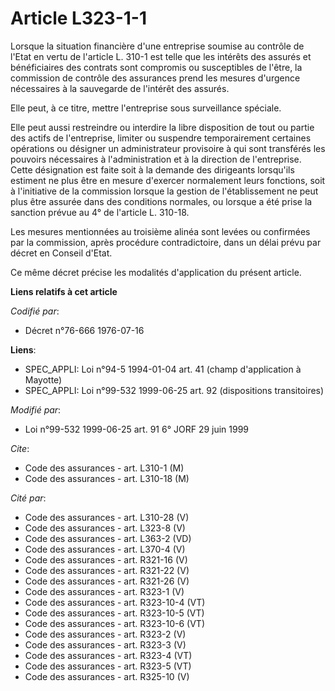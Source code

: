 # Article L323-1-1

Lorsque la situation financière d'une entreprise soumise au contrôle de l'Etat en vertu de l'article L. 310-1 est telle que
les intérêts des assurés et bénéficiaires des contrats sont compromis ou susceptibles de l'être, la commission de contrôle
des assurances prend les mesures d'urgence nécessaires à la sauvegarde de l'intérêt des assurés.

Elle peut, à ce titre, mettre l'entreprise sous surveillance spéciale.

Elle peut aussi restreindre ou interdire la libre disposition de tout ou partie des actifs de l'entreprise, limiter ou
suspendre temporairement certaines opérations ou désigner un administrateur provisoire à qui sont transférés les pouvoirs
nécessaires à l'administration et à la direction de l'entreprise. Cette désignation est faite soit à la demande des
dirigeants lorsqu'ils estiment ne plus être en mesure d'exercer normalement leurs fonctions, soit à l'initiative de la
commission lorsque la gestion de l'établissement ne peut plus être assurée dans des conditions normales, ou lorsque a été
prise la sanction prévue au 4° de l'article L. 310-18.

Les mesures mentionnées au troisième alinéa sont levées ou confirmées par la commission, après procédure contradictoire, dans
un délai prévu par décret en Conseil d'Etat.

Ce même décret précise les modalités d'application du présent article.

**Liens relatifs à cet article**

_Codifié par_:

  - Décret n°76-666 1976-07-16

**Liens**:

  - SPEC_APPLI: Loi n°94-5 1994-01-04 art. 41 (champ d'application à Mayotte)
  - SPEC_APPLI: Loi n°99-532 1999-06-25 art. 92 (dispositions transitoires)

_Modifié par_:

  - Loi n°99-532 1999-06-25 art. 91 6° JORF 29 juin 1999

_Cite_:

  - Code des assurances - art. L310-1 (M)
  - Code des assurances - art. L310-18 (M)

_Cité par_:

  - Code des assurances - art. L310-28 (V)
  - Code des assurances - art. L323-8 (V)
  - Code des assurances - art. L363-2 (VD)
  - Code des assurances - art. L370-4 (V)
  - Code des assurances - art. R321-16 (V)
  - Code des assurances - art. R321-22 (V)
  - Code des assurances - art. R321-26 (V)
  - Code des assurances - art. R323-1 (V)
  - Code des assurances - art. R323-10-4 (VT)
  - Code des assurances - art. R323-10-5 (VT)
  - Code des assurances - art. R323-10-6 (VT)
  - Code des assurances - art. R323-2 (V)
  - Code des assurances - art. R323-3 (V)
  - Code des assurances - art. R323-4 (VT)
  - Code des assurances - art. R323-5 (VT)
  - Code des assurances - art. R325-10 (V)
